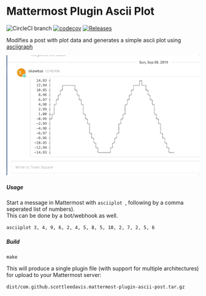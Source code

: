 # Mattermost Plugin Ascii Plot
![CircleCI branch](https://img.shields.io/circleci/project/github/scottleedavis/mattermost-plugin-ascii-plot/master.svg)   [![codecov](https://codecov.io/gh/scottleedavis/mattermost-plugin-ascii-plot/branch/master/graph/badge.svg)](https://codecov.io/gh/scottleedavis/mattermost-plugin-ascii-plot)  [![Releases](https://img.shields.io/github/release/scottleedavis/mattermost-plugin-ascii-plot.svg)](https://github.com/scottleedavis/mattermost-plugin-ascii-plot/releases/latest)

Modifies a post with plot data and generates a simple ascii plot using [asciigraph](https://github.com/guptarohit/asciigraph)

![img](asciiplot-example.gif)

##### Usage 

Start a message in Mattermost with `asciiplot `, following by a comma seperated list of numbers).  
This can be done by a bot/webhook as well.
```bash
asciiplot 3, 4, 9, 6, 2, 4, 5, 8, 5, 10, 2, 7, 2, 5, 6
```
##### Build
```
make
```

This will produce a single plugin file (with support for multiple architectures) for upload to your Mattermost server:

```
dist/com.github.scottleedavis.mattermost-plugin-ascii-post.tar.gz
```
